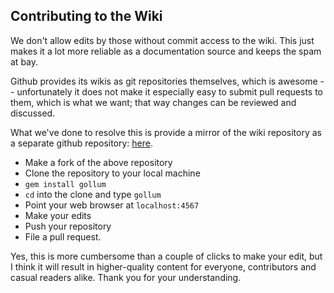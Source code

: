 Contributing to the Wiki
------------------------

We don't allow edits by those without commit access to the wiki. This just
makes it a lot more reliable as a documentation source and keeps the spam at
bay.

Github provides its wikis as git repositories themselves, which is awesome --
unfortunately it does not make it especially easy to submit pull requests to
them, which is what we want; that way changes can be reviewed and discussed.

What we've done to resolve this is provide a mirror of the wiki repository as a
separate github repository: [here](https://github.com/chef-workflow/chef-workflow-wiki).

* Make a fork of the above repository
* Clone the repository to your local machine
* `gem install gollum`
* `cd` into the clone and type `gollum`
* Point your web browser at `localhost:4567`
* Make your edits
* Push your repository
* File a pull request.

Yes, this is more cumbersome than a couple of clicks to make your edit, but I
think it will result in higher-quality content for everyone, contributors and
casual readers alike. Thank you for your understanding.
